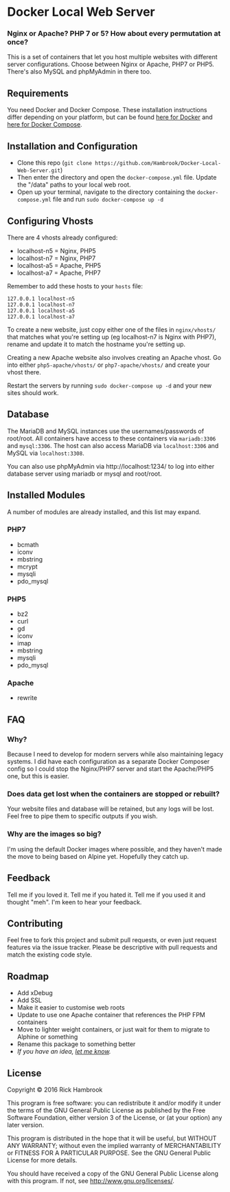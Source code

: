 # Docker Local Web Server

### Nginx or Apache? PHP 7 or 5? How about every permutation at once?

This is a set of containers that let you host multiple websites with different server configurations. Choose between Nginx or Apache, PHP7 or PHP5. There's also MySQL and phpMyAdmin in there too.

## Requirements

You need Docker and Docker Compose. These installation instructions differ depending on your platform, but can be found [here for Docker](https://docs.docker.com/engine/installation/) and [here for Docker Compose](https://docs.docker.com/compose/install/).

## Installation and Configuration

* Clone this repo (`git clone https://github.com/Hambrook/Docker-Local-Web-Server.git`)
* Then enter the directory and open the `docker-compose.yml` file. Update the "/data" paths to your local web root.
* Open up your terminal, navigate to the directory containing the `docker-compose.yml` file and run `sudo docker-compose up -d`

## Configuring Vhosts

There are 4 vhosts already configured:

* localhost-n5 = Nginx, PHP5
* localhost-n7 = Nginx, PHP7
* localhost-a5 = Apache, PHP5
* localhost-a7 = Apache, PHP7

Remember to add these hosts to your `hosts` file:

    127.0.0.1 localhost-n5
    127.0.0.1 localhost-n7
    127.0.0.1 localhost-a5
    127.0.0.1 localhost-a7

To create a new website, just copy either one of the files in `nginx/vhosts/` that matches what you're setting up (eg localhost-n7 is Nginx with PHP7), rename and update it to match the hostname you're setting up.

Creating a new Apache website also involves creating an Apache vhost. Go into either `php5-apache/vhosts/` or `php7-apache/vhosts/` and create your vhost there.

Restart the servers by running `sudo docker-compose up -d` and your new sites should work.

## Database
The MariaDB and MySQL instances use the usernames/passwords of root/root. All containers have access to these containers via `mariadb:3306` and `mysql:3306`. The host can also access MariaDB via `localhost:3306` and MySQL via `localhost:3308`.

You can also use phpMyAdmin via http://localhost:1234/ to log into either database server using mariadb or mysql and root/root.

## Installed Modules
A number of modules are already installed, and this list may expand.

### PHP7

* bcmath
* iconv
* mbstring
* mcrypt
* mysqli
* pdo_mysql

### PHP5

* bz2
* curl
* gd
* iconv
* imap
* mbstring
* mysqli
* pdo_mysql

### Apache

* rewrite

## FAQ
### Why?
Because I need to develop for modern servers while also maintaining legacy systems. I did have each configuration as a separate Docker Composer config so I could stop the Nginx/PHP7 server and start the Apache/PHP5 one, but this is easier.

### Does data get lost when the containers are stopped or rebuilt?
Your website files and database will be retained, but any logs will be lost. Feel free to pipe them to specific outputs if you wish.

### Why are the images so big?
I'm using the default Docker images where possible, and they haven't made the move to being based on Alpine yet. Hopefully they catch up.

## Feedback
Tell me if you loved it. Tell me if you hated it. Tell me if you used it and thought "meh". I'm keen to hear your feedback.

## Contributing
Feel free to fork this project and submit pull requests, or even just request features via the issue tracker. Please be descriptive with pull requests and match the existing code style.

## Roadmap
* Add xDebug
* Add SSL
* Make it easier to customise web roots
* Update to use one Apache container that references the PHP FPM containers
* Move to lighter weight containers, or just wait for them to migrate to Alphine or something
* Rename this package to something better
* _If you have an idea, [let me know](https://github.com/Hambrook/Docker-Local-Web-Server/issues)._

## License
Copyright © 2016 Rick Hambrook

This program is free software: you can redistribute it and/or modify
it under the terms of the GNU General Public License as published by
the Free Software Foundation, either version 3 of the License, or
(at your option) any later version.

This program is distributed in the hope that it will be useful,
but WITHOUT ANY WARRANTY; without even the implied warranty of
MERCHANTABILITY or FITNESS FOR A PARTICULAR PURPOSE.  See the
GNU General Public License for more details.

You should have received a copy of the GNU General Public License
along with this program.  If not, see <http://www.gnu.org/licenses/>.
